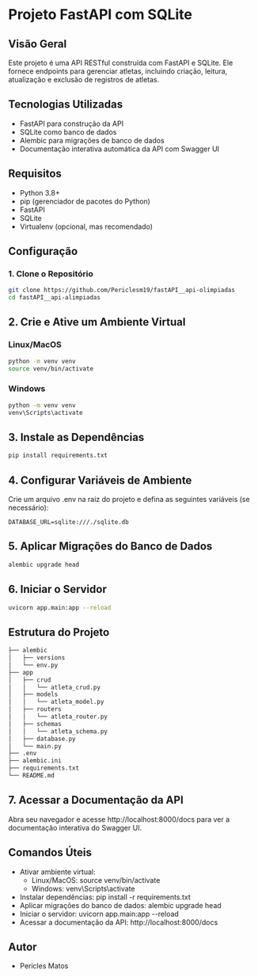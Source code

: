 # Projeto FastAPI com SQLite

## Visão Geral

Este projeto é uma API RESTful construída com FastAPI e SQLite. Ele fornece endpoints para gerenciar atletas, incluindo criação, leitura, atualização e exclusão de registros de atletas.

## Tecnologias Utilizadas

- FastAPI para construção da API
- SQLite como banco de dados
- Alembic para migrações de banco de dados
- Documentação interativa automática da API com Swagger UI

## Requisitos

- Python 3.8+
- pip (gerenciador de pacotes do Python)
- FastAPI
- SQLite
- Virtualenv (opcional, mas recomendado)

## Configuração

### 1. Clone o Repositório

```bash
git clone https://github.com/Periclesm19/fastAPI__api-olimpiadas
cd fastAPI__api-alimpiadas
```

## 2. Crie e Ative um Ambiente Virtual

### Linux/MacOS

```bash
python -m venv venv
source venv/bin/activate
```

### Windows

```bash
python -m venv venv
venv\Scripts\activate
```

## 3. Instale as Dependências

```bash
pip install requirements.txt
```

## 4. Configurar Variáveis de Ambiente

Crie um arquivo .env na raiz do projeto e defina as seguintes variáveis (se necessário):

```prel
DATABASE_URL=sqlite:///./sqlite.db
```

## 5. Aplicar Migrações do Banco de Dados

```bash
alembic upgrade head
```

## 6. Iniciar o Servidor

```bash
uvicorn app.main:app --reload
```

## Estrutura do Projeto

```bash
├── alembic
│   ├── versions
│   └── env.py
├── app
│   ├── crud
│   │   └── atleta_crud.py
│   ├── models
│   │   └── atleta_model.py
│   ├── routers
│   │   └── atleta_router.py
│   ├── schemas
│   │   └── atleta_schema.py
│   ├── database.py
│   └── main.py
├── .env
├── alembic.ini
├── requirements.txt
└── README.md
```

## 7. Acessar a Documentação da API

Abra seu navegador e acesse http://localhost:8000/docs para ver a documentação interativa do Swagger UI.

## Comandos Úteis
- Ativar ambiente virtual:
   - Linux/MacOS: source venv/bin/activate
   - Windows: venv\Scripts\activate
- Instalar dependências: pip install -r requirements.txt
- Aplicar migrações do banco de dados: alembic upgrade head
- Iniciar o servidor: uvicorn app.main:app --reload
- Acessar a documentação da API: http://localhost:8000/docs

## Autor

- Pericles Matos
